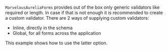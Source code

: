 `MarvelousAureliaForms` provides out of the box only generic validators like required or length. In case if that is not enough it is recommended to create a custom validator.
There are 2 ways of supplying custom validators:
* Inline, directly in the schema
* Global, for all forms across the application

This example shows how to use the latter option.
